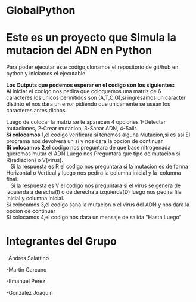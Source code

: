 # GlobalPython
# Este es un proyecto que Simula la mutacion del ADN en Python 
Para poder ejecutar este codigo,clonamos el repositorio de git/hub en python y iniciamos el ejecutable

**Los Outputs que podemos esperar en el codigo son los siguientes:**  
Al iniciar el codigo nos pedira que coloquemos una matriz de 6 caracteres,los unicos permitidos son (A,T,C,G),si ingresamos un caracter distinto el nos dara un error pidiendo que unicamente se usean los caracteres antes dichos 

Luego de colocar la matriz se te aparecen 4 opciones 1-Detectar mutaciones, 2-Crear mutacion, 3-Sanar ADN, 4-Salir.  
**Si colocamos 1**,el codigo verificara si tenemos alguna Mutacion,si es asi.El programa nos devolvera un si y nos dara la opcion de continuar  
**Si colocamos 2**,el codigo nos preguntara de que base nitrogenada queremos mutar el ADN.Luego nos Preguntara que tipo de mutacion si R(radiacion) o V(virus).  
&nbsp;&nbsp;&nbsp;Si la respuesta es R el codigo nos preguntara si la mutacion es de forma Horizontal o Vertical y luego nos pedira la columna inicial y la 
&nbsp;columna final.  
&nbsp;&nbsp;&nbsp;Si la respuesta es V el codigo nos preguntara si el virus se genera de izquierda a derecha(I) o de derecha a izquierda(D) luego nos pedira fila inicial y columna inicial.  
Si colocamos 3,el codigo sana la mutacion o el virus del ADN y nos dara la opcion de continuar   
Si colocamos 4,el codigo nos dara un mensaje de salida "Hasta Luego"  

# Integrantes del Grupo 

  -Andres Salattino
  
  -Martin Carcano
  
  -Emanuel Perez 
  
  -Gonzalez Joaquin
  
